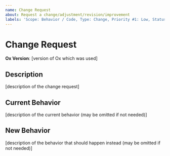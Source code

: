 ```yaml
---
name: Change Request
about: Request a change/adjustment/revision/improvement
labels: 'Scope: Behavior / Code, Type: Change, Priority #1: Low, Status #1: Requested'
---
```


# Change Request #

**Ox Version**: [version of Ox which was used]

## Description ##

[description of the change request]

## Current Behavior ##

[description of the current behavior (may be omitted if not needed)]

## New Behavior ##

[description of the behavior that should happen instead (may be omitted if not needed)]
